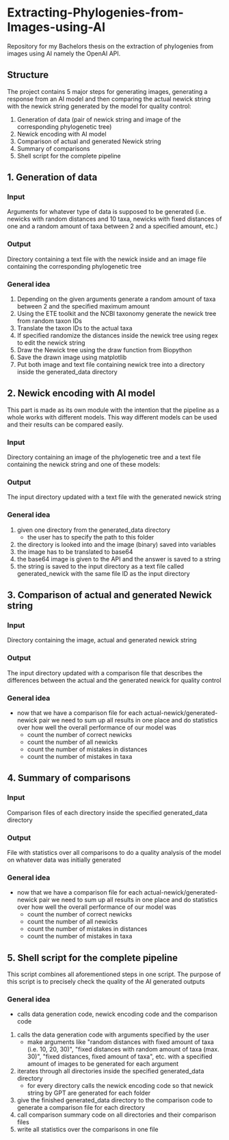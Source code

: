 # Extracting-Phylogenies-from-Images-using-AI
Repository for my Bachelors thesis on the extraction of phylogenies from images using AI namely the OpenAI API.
## Structure 
The project contains 5 major steps for generating images, generating a response from an AI model and then comparing the actual newick string with the newick string generated by the model for quality control:
1. Generation of data (pair of newick string and image of the corresponding phylogenetic tree)
2. Newick encoding with AI model
3. Comparison of actual and generated Newick string
4. Summary of comparisons
5. Shell script for the complete pipeline

## 1. Generation of data
### Input
Arguments for whatever type of data is supposed to be generated (i.e. newicks with random distances and 10 taxa, newicks with fixed distances of one and a random amount of taxa between 2 and a specified amount, etc.)
### Output 
Directory containing a text file with the newick inside and an image file containing the corresponding phylogenetic tree 
### General idea
1. Depending on the given arguments generate a random amount of taxa between 2 and the specified maximum amount
2. Using the ETE toolkit and the NCBI taxonomy generate the newick tree from random taxon IDs   
3. Translate the taxon IDs to the actual taxa
4. If specified randomize the distances inside the newick tree using regex to edit the newick string
6. Draw the Newick tree using the draw function from Biopython
7. Save the drawn image using matplotlib
8. Put both image and text file containing newick tree into a directory inside the generated_data directory

## 2. Newick encoding with AI model
This part is made as its own module with the intention that the pipeline as a whole works with different models. This way different models can be used and their results can be compared easily.

### Input
Directory containing an image of the phylogenetic tree and a text file containing the newick string and one of these models: 
### Output
The input directory updated with a text file with the generated newick string  
### General idea
1. given one directory from the generated_data directory 
	- the user has to specify the path to this folder
2. the directory is looked into and the image (binary) saved into variables
3. the image has to be translated to base64 
4. the base64 image is given to the API and the answer is saved to a string 
5. the string is saved to the input directory as a text file called generated_newick with the same file ID as the input directory

## 3. Comparison of actual and generated Newick string 
### Input
Directory containing the image, actual and generated newick string 
### Output
The input directory updated with a comparison file that describes the differences between the actual and the generated newick for quality control 
### General idea
- now that we have a comparison file for each actual-newick/generated-newick  pair we need to sum up all results in one place and do statistics over how well the overall performance of our model was
	- count the number of correct newicks 
	- count the number of all newicks
	- count the number of mistakes in distances
	- count the number of mistakes in taxa

## 4. Summary of comparisons
### Input
Comparison files of each directory inside the specified generated_data directory
### Output
File with statistics over all comparisons to do a quality analysis of the model on whatever data was initially generated 
### General idea
- now that we have a comparison file for each actual-newick/generated-newick  pair we need to sum up all results in one place and do statistics over how well the overall performance of our model was
	- count the number of correct newicks 
	- count the number of all newicks
	- count the number of mistakes in distances
	- count the number of mistakes in taxa

## 5. Shell script for the complete pipeline
This script combines all aforementioned steps in one script. The purpose of this script is to precisely check the quality of the AI generated outputs 
### General idea
- calls data generation code, newick encoding code and the comparison code
1. calls the data generation code with arguments specified by the user
	- make arguments like "random distances with fixed amount of taxa (i.e. 10, 20, 30)", "fixed distances with random amount of taxa (max. 30)", "fixed distances, fixed amount of taxa", etc. with a specified amount of images to be generated for each argument 
2. iterates through all directories inside the specified generated_data directory
	- for every directory calls the newick encoding code so that newick string by GPT are generated for each folder
3. give the finished generated_data directory to the comparison code to generate a comparison file for each directory 
4. call comparison summary code on all directories and their comparison files
5. write all statistics over the comparisons in one file 
